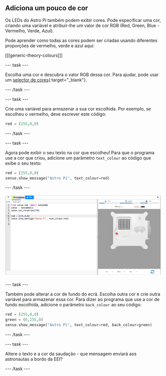 ## Adiciona um pouco de cor

Os LEDs do Astro Pi também podem exibir cores. Pode especificar uma cor, criando uma variável e atribuir-lhe um valor de cor RGB (Red, Green, Blue - Vermelho, Verde, Azul).

Pode aprender como todas as cores podem ser criadas usando diferentes proporções de vermelho, verde e azul aqui:

[[[generic-theory-colours]]]

--- task ---

Escolha uma cor e descubra o valor RGB dessa cor. Para ajudar, pode usar um [selector de cores](https://www.w3schools.com/colors/colors_rgb.asp){:target="_blank"}.

--- /task ---

--- task ---

Crie uma variável para armazenar a sua cor escolhida. Por exemplo, se escolheu o vermelho, deve escrever este código:

```python
red = (255,0,0)
```

--- /task ---

--- task ---

Agora pode exibir o seu texto na cor que escolheu! Para que o programa use a cor que criou, adicione um parâmetro `text_colour` ao código que exibe o seu texto:

```python
red = (255,0,0)
sense.show_message("Astro Pi", text_colour=red)
```

--- /task ---

![O emulador Trinket do Sense HAT executando um programa de exemplo que desliza o texto \"Astro Pi\" ao longo da matriz de LED usando letras vermelhas](images/M0_2.gif)

--- task ---

Também pode alterar a cor de fundo do ecrã. Escolha outra cor e crie outra variável para armazenar essa cor. Para dizer ao programa que use a cor de fundo escolhida, adicione o parâmetro `back_colour` ao seu código:

```python
red = (255,0,0)
green = (0,255,0)
sense.show_message("Astro Pi", text_colour=red, back_colour=green)
```

--- /task ---

--- task ---

Altere o texto e a cor da saudação - que mensagem enviará aos astronautas a bordo da EEI?

--- /task ---
